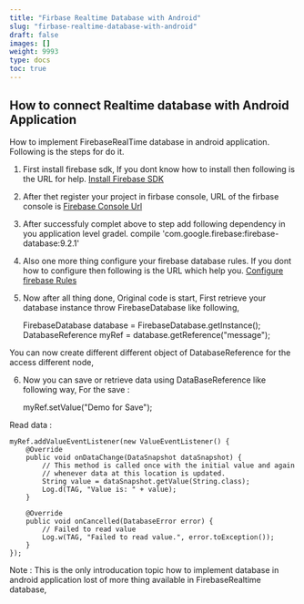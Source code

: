 ```yaml
---
title: "Firbase Realtime Database with Android"
slug: "firbase-realtime-database-with-android"
draft: false
images: []
weight: 9993
type: docs
toc: true
---
```


## How to connect Realtime database with Android Application
How to implement FirebaseRealTime database in android application.
Following is the steps for do it.

1. First install firebase sdk, If you dont know how to install then following is the URL for help.
[Install Firebase SDK][1]

2. After thet register your project in firbase console, URL of the firbase console is
[Firebase Console Url][2]

3. After successfuly complet above to step add following dependency in you application level gradel.
compile 'com.google.firebase:firebase-database:9.2.1'

4. Also one more thing configure your firebase database rules. If you dont how to configure then following is the URL which help you.
[Configure firebase Rules][3]

5. Now after all thing done, Original code is start, First retrieve your database instance throw FirebaseDatabase like following,

    FirebaseDatabase database = FirebaseDatabase.getInstance();
    DatabaseReference myRef = database.getReference("message");

You can now create different different object of DatabaseReference for the access different node,

6. Now you can save or retrieve data using DataBaseReference like following way,
For the save :

    myRef.setValue("Demo for Save");

Read data : 

    myRef.addValueEventListener(new ValueEventListener() {
        @Override
        public void onDataChange(DataSnapshot dataSnapshot) {
            // This method is called once with the initial value and again
            // whenever data at this location is updated.
            String value = dataSnapshot.getValue(String.class);
            Log.d(TAG, "Value is: " + value);
        }
    
        @Override
        public void onCancelled(DatabaseError error) {
            // Failed to read value
            Log.w(TAG, "Failed to read value.", error.toException());
        }
    });

 
Note : This is the only introducation topic how to implement database in android application lost of more thing available in FirebaseRealtime database,


  [1]: https://firebase.google.com/docs/android/setup
  [2]: https://console.firebase.google.com/
  [3]: https://firebase.google.com/docs/database/security/quickstart#sample-rules

